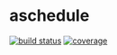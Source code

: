 aschedule
=========

[![build status][2]][1] [![coverage][3]][1]


[1]: https://gitlab.com/eightnoteight/aschedule/builds
[2]: https://gitlab.com/eightnoteight/aschedule/badges/master/build.svg
[3]: https://gitlab.com/eightnoteight/aschedule/badges/master/coverage.svg

